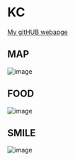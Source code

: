 # KC

[My gitHUB webapge](https://github.com/kcdyy/biography-/blob/main/README.md) 


## MAP
![image](https://github.com/user-attachments/assets/36f2051b-3bde-48bf-b696-6f4a407c8fdd)

## FOOD
![image](https://github.com/user-attachments/assets/35e0b578-b1af-4559-ba48-ab1055f2a7d1)

## SMILE
![image](https://github.com/user-attachments/assets/76368213-6e81-4f1d-8d33-324d14e3d63f)


